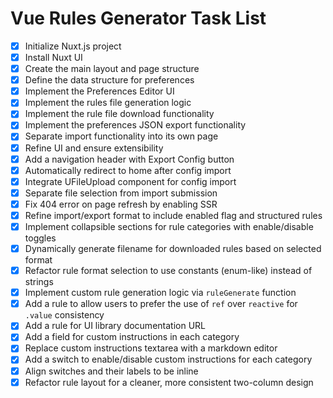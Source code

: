 # Vue Rules Generator Task List

- [x] Initialize Nuxt.js project
- [x] Install Nuxt UI
- [x] Create the main layout and page structure
- [x] Define the data structure for preferences
- [x] Implement the Preferences Editor UI
- [x] Implement the rules file generation logic
- [x] Implement the rule file download functionality
- [x] Implement the preferences JSON export functionality
- [x] Separate import functionality into its own page
- [x] Refine UI and ensure extensibility
- [x] Add a navigation header with Export Config button
- [x] Automatically redirect to home after config import
- [x] Integrate UFileUpload component for config import
- [x] Separate file selection from import submission
- [x] Fix 404 error on page refresh by enabling SSR
- [x] Refine import/export format to include enabled flag and structured rules
- [x] Implement collapsible sections for rule categories with enable/disable toggles
- [x] Dynamically generate filename for downloaded rules based on selected format
- [x] Refactor rule format selection to use constants (enum-like) instead of strings
- [x] Implement custom rule generation logic via `ruleGenerate` function
- [x] Add a rule to allow users to prefer the use of `ref` over `reactive` for `.value` consistency
- [x] Add a rule for UI library documentation URL
- [x] Add a field for custom instructions in each category
- [x] Replace custom instructions textarea with a markdown editor
- [x] Add a switch to enable/disable custom instructions for each category
- [x] Align switches and their labels to be inline
- [x] Refactor rule layout for a cleaner, more consistent two-column design
